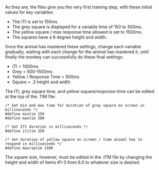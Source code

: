 As they are, the files give you the very first training step, with these initial values for key variables:
* The ITI is set to 150ms.
* The grey square is displayed for a variable time of 150 to 300ms.
* The yellow square / max response time allowed is set to 1500ms.
* The squares have a 6 degree height and width.

Once the animal has mastered these settings, change each variable gradually, waiting with each change for the animal has mastered it, until finally the monkey can successfully do these final settings:
* ITI = 1000ms
* Grey = 500-1500ms
* Yellow / Response Time = 500ms
* Square = .3 height and width

The ITI, grey square time, and yellow-square/response-time can be edited at the top of the .TIM file:

    /* Set min and max time for duration of grey square on screen in milliseconds */
    #define mintim 150
    #define maxtim 300
    
    /* Set ITI duration in milliseconds */
    #define ititim 150
    
    /* Set duration of yellow square on screen / time animal has to respond in milliseconds */
    #define maxrsptim 1500

The square size, however, must be edited in the .ITM file by changing the height and width of items #1-3 from 6.0 to whatever size is desired.